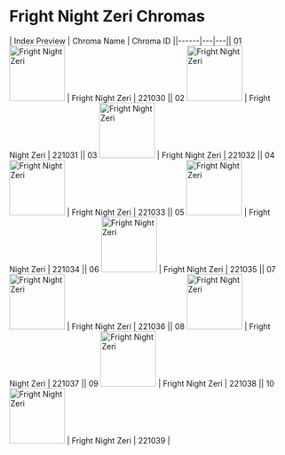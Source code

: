 # Fright Night Zeri Chromas

| Index  Preview | Chroma Name | Chroma ID ||------|---|---|| 01  <img src='https://raw.communitydragon.org/latest/plugins/rcp-be-lol-game-data/global/default/v1/champion-chroma-images/221/221030.png' alt='Fright Night Zeri' width='100'> | Fright Night Zeri | 221030 || 02  <img src='https://raw.communitydragon.org/latest/plugins/rcp-be-lol-game-data/global/default/v1/champion-chroma-images/221/221031.png' alt='Fright Night Zeri' width='100'> | Fright Night Zeri | 221031 || 03  <img src='https://raw.communitydragon.org/latest/plugins/rcp-be-lol-game-data/global/default/v1/champion-chroma-images/221/221032.png' alt='Fright Night Zeri' width='100'> | Fright Night Zeri | 221032 || 04  <img src='https://raw.communitydragon.org/latest/plugins/rcp-be-lol-game-data/global/default/v1/champion-chroma-images/221/221033.png' alt='Fright Night Zeri' width='100'> | Fright Night Zeri | 221033 || 05  <img src='https://raw.communitydragon.org/latest/plugins/rcp-be-lol-game-data/global/default/v1/champion-chroma-images/221/221034.png' alt='Fright Night Zeri' width='100'> | Fright Night Zeri | 221034 || 06  <img src='https://raw.communitydragon.org/latest/plugins/rcp-be-lol-game-data/global/default/v1/champion-chroma-images/221/221035.png' alt='Fright Night Zeri' width='100'> | Fright Night Zeri | 221035 || 07  <img src='https://raw.communitydragon.org/latest/plugins/rcp-be-lol-game-data/global/default/v1/champion-chroma-images/221/221036.png' alt='Fright Night Zeri' width='100'> | Fright Night Zeri | 221036 || 08  <img src='https://raw.communitydragon.org/latest/plugins/rcp-be-lol-game-data/global/default/v1/champion-chroma-images/221/221037.png' alt='Fright Night Zeri' width='100'> | Fright Night Zeri | 221037 || 09  <img src='https://raw.communitydragon.org/latest/plugins/rcp-be-lol-game-data/global/default/v1/champion-chroma-images/221/221038.png' alt='Fright Night Zeri' width='100'> | Fright Night Zeri | 221038 || 10  <img src='https://raw.communitydragon.org/latest/plugins/rcp-be-lol-game-data/global/default/v1/champion-chroma-images/221/221039.png' alt='Fright Night Zeri' width='100'> | Fright Night Zeri | 221039 |